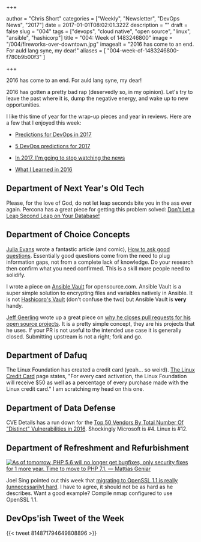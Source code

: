 +++

author = "Chris Short"
categories = ["Weekly", "Newsletter", "DevOps News", "2017"]
date = 2017-01-01T08:02:01.322Z
description = ""
draft = false
slug = "004"
tags = ["devops", "cloud native", "open source", "linux", "ansible", "hashicorp"]
title = "004: Week of 1483246800"
image = "/004/fireworks-over-downtown.jpg"
imagealt = "2016 has come to an end. For auld lang syne, my dear!"
aliases = [
    "004-week-of-1483246800-f780b9b00f3"
]

+++

2016 has come to an end. For auld lang syne, my dear!

2016 has gotten a pretty bad rap (deservedly so, in my opinion). Let's try to leave the past where it is, dump the negative energy, and wake up to new opportunities.

I like this time of year for the wrap-up pieces and year in reviews. Here are a few that I enjoyed this week:

* [Predictions for DevOps in 2017](https://dzone.com/articles/predictions-for-devops-in-2017-1)

* [5 DevOps predictions for 2017](http://www.techrepublic.com/article/5-devops-predictions-for-2017/)

* [In 2017, I'm going to stop watching the news](https://ma.ttias.be/stop-watching-news/)

* [What I Learned in 2016](https://chrisshort.net/what-i-learned-in-2016/)

## Department of Next Year's Old Tech

Please, for the love of God, do not let leap seconds bite you in the ass ever again. Percona has a great piece for getting this problem solved: [Don't Let a Leap Second Leap on Your Database!](https://www.percona.com/blog/2016/12/27/prepare-for-the-new-leap-second/)

## Department of Choice Concepts

[Julia Evans](https://jvns.ca/) wrote a fantastic article (and comic), [How to ask good questions](https://jvns.ca/blog/good-questions/). Essentially good questions come from the need to plug information gaps, not from a complete lack of knowledge. Do your research then confirm what you need confirmed. This is a skill more people need to solidify.

I wrote a piece on [Ansible Vault](https://opensource.com/article/16/12/devops-security-ansible-vault) for opensource.com. Ansible Vault is a super simple solution to encrypting files and variables natively in Ansible. It is not [Hashicorp's Vault](https://www.vaultproject.io/) (don't confuse the two) but Ansible Vault is **very** handy.

[Jeff Geerling](http://www.jeffgeerling.com/) wrote up a great piece on [why he closes pull requests for his open source projects](http://www.jeffgeerling.com/blog/2016/why-i-close-prs-oss-project-maintainer-notes). It is a pretty simple concept, they are his projects that he uses. If your PR is not useful to the intended use case it is generally closed. Submitting upstream is not a right; fork and go.

## Department of Dafuq

The Linux Foundation has created a credit card (yeah... so weird). [The Linux Credit Card](https://www.linuxfoundation.org/offerings/linux-credit-card) page states, "For every card activation, the Linux Foundation will receive $50 as well as a percentage of every purchase made with the Linux credit card." I am scratching my head on this one.

## Department of Data Defense

CVE Details has a run down for the [Top 50 Vendors By Total Number Of "Distinct" Vulnerabilities in 2016](http://www.cvedetails.com/top-50-vendors.php?year=2016). Shockingly Microsoft is #4. Linux is #12.

## Department of Refreshment and Refurbishment

[![As of tomorrow, PHP 5.6 will no longer get bugfixes, only security fixes for 1 more year. Time to move to PHP 7.1. — Mattias Geniar](/004/2020-01-01_09-24-32.png)](https://twitter.com/ChrisShort/status/1212378883837829126)

Joel Sing pointed out this week that [migrating to OpenSSL 1.1 is really (unnecessarily) hard](https://www.mail-archive.com/tech@openbsd.org/msg36437.html). I have to agree, it should not be as hard as he describes. Want a good example? Compile nmap configured to use OpenSSL 1.1.

## DevOps'ish Tweet of the Week

{{< tweet 814871794649808896 >}}

